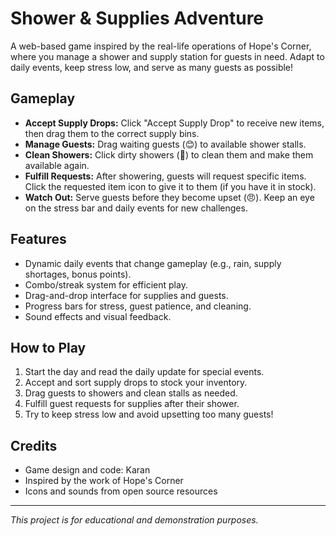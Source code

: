 # Shower & Supplies Adventure

A web-based game inspired by the real-life operations of Hope's Corner, where you manage a shower and supply station for guests in need. Adapt to daily events, keep stress low, and serve as many guests as possible!

## Gameplay

- **Accept Supply Drops:** Click "Accept Supply Drop" to receive new items, then drag them to the correct supply bins.
- **Manage Guests:** Drag waiting guests (😊) to available shower stalls.
- **Clean Showers:** Click dirty showers (🧹) to clean them and make them available again.
- **Fulfill Requests:** After showering, guests will request specific items. Click the requested item icon to give it to them (if you have it in stock).
- **Watch Out:** Serve guests before they become upset (😠). Keep an eye on the stress bar and daily events for new challenges.

## Features

- Dynamic daily events that change gameplay (e.g., rain, supply shortages, bonus points).
- Combo/streak system for efficient play.
- Drag-and-drop interface for supplies and guests.
- Progress bars for stress, guest patience, and cleaning.
- Sound effects and visual feedback.

## How to Play

1. Start the day and read the daily update for special events.
2. Accept and sort supply drops to stock your inventory.
3. Drag guests to showers and clean stalls as needed.
4. Fulfill guest requests for supplies after their shower.
5. Try to keep stress low and avoid upsetting too many guests!

## Credits

- Game design and code: Karan
- Inspired by the work of Hope's Corner
- Icons and sounds from open source resources

---

*This project is for educational and demonstration purposes.*
